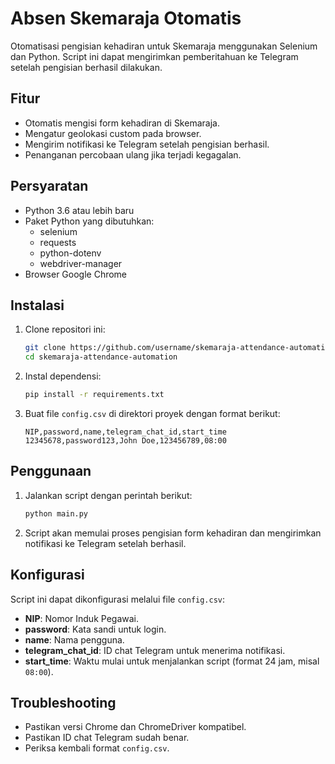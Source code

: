 # Absen Skemaraja Otomatis

Otomatisasi pengisian kehadiran untuk Skemaraja menggunakan Selenium dan Python. Script ini dapat mengirimkan pemberitahuan ke Telegram setelah pengisian berhasil dilakukan.

## Fitur

- Otomatis mengisi form kehadiran di Skemaraja.
- Mengatur geolokasi custom pada browser.
- Mengirim notifikasi ke Telegram setelah pengisian berhasil.
- Penanganan percobaan ulang jika terjadi kegagalan.

## Persyaratan

- Python 3.6 atau lebih baru
- Paket Python yang dibutuhkan:
  - selenium
  - requests
  - python-dotenv
  - webdriver-manager
- Browser Google Chrome

## Instalasi

1. Clone repositori ini:

    ```bash
    git clone https://github.com/username/skemaraja-attendance-automation.git
    cd skemaraja-attendance-automation
    ```

2. Instal dependensi:

    ```bash
    pip install -r requirements.txt
    ```

3. Buat file `config.csv` di direktori proyek dengan format berikut:

    ```csv
    NIP,password,name,telegram_chat_id,start_time
    12345678,password123,John Doe,123456789,08:00
    ```

## Penggunaan

1. Jalankan script dengan perintah berikut:

    ```bash
    python main.py
    ```

2. Script akan memulai proses pengisian form kehadiran dan mengirimkan notifikasi ke Telegram setelah berhasil.

## Konfigurasi

Script ini dapat dikonfigurasi melalui file `config.csv`:

- **NIP**: Nomor Induk Pegawai.
- **password**: Kata sandi untuk login.
- **name**: Nama pengguna.
- **telegram_chat_id**: ID chat Telegram untuk menerima notifikasi.
- **start_time**: Waktu mulai untuk menjalankan script (format 24 jam, misal `08:00`).

## Troubleshooting

- Pastikan versi Chrome dan ChromeDriver kompatibel.
- Pastikan ID chat Telegram sudah benar.
- Periksa kembali format `config.csv`.

